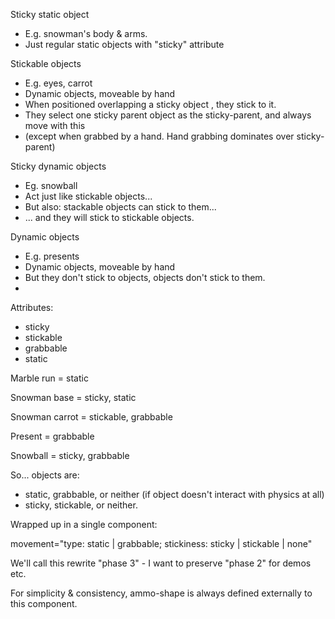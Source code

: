 

Sticky static object

- E.g. snowman's body & arms.
- Just regular static objects with "sticky" attribute



Stickable objects

- E.g. eyes, carrot
- Dynamic objects, moveable by hand
- When positioned overlapping a sticky object , they stick to it.
- They select one sticky parent object as the sticky-parent, and always move with this
- (except when grabbed by a hand.  Hand grabbing dominates over sticky-parent)



Sticky dynamic objects

- Eg. snowball
- Act just like stickable objects...
- But also: stackable objects can stick to them...
- ... and they will stick to stickable objects.



Dynamic objects

- E.g. presents
- Dynamic objects, moveable by hand
- But they don't stick to objects, objects don't stick to them.
- 



Attributes:

- sticky
- stickable
- grabbable 
- static



Marble run = static

Snowman base = sticky, static

Snowman carrot = stickable, grabbable

Present = grabbable

Snowball = sticky, grabbable



So... objects are:

- static, grabbable, or neither (if object doesn't interact with physics at all)
- sticky, stickable, or neither.



Wrapped up in a single component:

movement="type: static | grabbable; stickiness: sticky | stickable | none"



We'll call this rewrite "phase 3" - I want to preserve "phase 2" for demos etc.




For simplicity & consistency, ammo-shape is always defined externally to this component.

